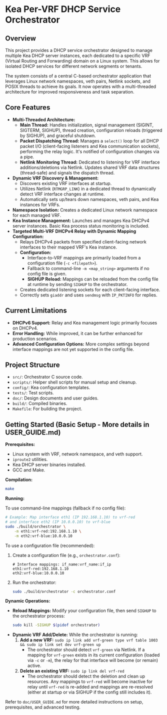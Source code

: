 # Kea Per-VRF DHCP Service Orchestrator

## Overview

This project provides a DHCP service orchestrator designed to manage multiple Kea DHCP server instances, each dedicated to a specific VRF (Virtual Routing and Forwarding) domain on a Linux system. This allows for isolated DHCP services for different network segments or tenants.

The system consists of a central C-based orchestrator application that leverages Linux network namespaces, veth pairs, Netlink sockets, and POSIX threads to achieve its goals. It now operates with a multi-threaded architecture for improved responsiveness and task separation.

## Core Features

*   **Multi-Threaded Architecture:**
    *   **Main Thread:** Handles initialization, signal management (SIGINT, SIGTERM, SIGHUP), thread creation, configuration reloads (triggered by SIGHUP), and graceful shutdown.
    *   **Packet Dispatching Thread:** Manages a `select()` loop for all DHCP packet I/O (client-facing listeners and Kea communication sockets), performing the relay logic. It's notified of configuration changes via a pipe.
    *   **Netlink Monitoring Thread:** Dedicated to listening for VRF interface additions/deletions via Netlink. Updates shared VRF data structures (thread-safe) and signals the dispatch thread.
*   **Dynamic VRF Discovery & Management:**
    *   Discovers existing VRF interfaces at startup.
    *   Utilizes Netlink (`RTMGRP_LINK`) in a dedicated thread to dynamically detect VRF interface changes at runtime.
    *   Automatically sets up/tears down namespaces, veth pairs, and Kea instances for VRFs.
*   **Namespace Isolation:** Creates a dedicated Linux network namespace for each managed VRF.
*   **Kea Instance Management:** Launches and manages Kea DHCPv4 server instances. Basic Kea process status monitoring is included.
*   **Targeted Multi-VRF DHCPv4 Relay with Dynamic Mapping Configuration:**
    *   Relays DHCPv4 packets from specified client-facing network interfaces to their mapped VRF's Kea instance.
    *   **Configuration:**
        *   Interface-to-VRF mappings are primarily loaded from a configuration file (`-c <filepath>`).
        *   Fallback to command-line `-m <map_string>` arguments if no config file is given.
        *   **SIGHUP Reload:** Mappings can be reloaded from the config file at runtime by sending `SIGHUP` to the orchestrator.
    *   Creates dedicated listening sockets for each client-facing interface.
    *   Correctly sets `giaddr` and uses `sendmsg` with `IP_PKTINFO` for replies.

## Current Limitations

*   **DHCPv6 Support:** Relay and Kea management logic primarily focuses on DHCPv4.
*   **Error Handling:** While improved, it can be further enhanced for production scenarios.
*   **Advanced Configuration Options:** More complex settings beyond interface mappings are not yet supported in the config file.

## Project Structure

*   `src/`: Orchestrator C source code.
*   `scripts/`: Helper shell scripts for manual setup and cleanup.
*   `config/`: Kea configuration templates.
*   `tests/`: Test scripts.
*   `doc/`: Design documents and user guides.
*   `build/`: Compiled binaries.
*   `Makefile`: For building the project.

## Getting Started (Basic Setup - More details in USER_GUIDE.md)

**Prerequisites:**
*   Linux system with VRF, network namespace, and veth support.
*   `iproute2` utilities.
*   Kea DHCP server binaries installed.
*   GCC and Make.

**Compilation:**
```bash
make
```

**Running:**

To use command-line mappings (fallback if no config file):
```bash
# Example: Map interface eth1 (IP 192.168.1.10) to vrf-red
# and interface eth2 (IP 10.0.0.10) to vrf-blue
sudo ./build/orchestrator \
    -m eth1:vrf-red:192.168.1.10 \
    -m eth2:vrf-blue:10.0.0.10
```

To use a configuration file (recommended):
1.  Create a configuration file (e.g., `orchestrator.conf`):
    ```
    # Interface mappings: if_name:vrf_name:if_ip
    eth1:vrf-red:192.168.1.10
    eth2:vrf-blue:10.0.0.10
    ```
2.  Run the orchestrator:
    ```bash
    sudo ./build/orchestrator -c orchestrator.conf
    ```

**Dynamic Operations:**

*   **Reload Mappings:** Modify your configuration file, then send `SIGHUP` to the orchestrator process:
    ```bash
    sudo kill -SIGHUP $(pidof orchestrator)
    ```
*   **Dynamic VRF Add/Delete:** While the orchestrator is running:
    1.  **Add a new VRF:** `sudo ip link add vrf-green type vrf table 1003 && sudo ip link set dev vrf-green up`
        *   The orchestrator should detect `vrf-green` via Netlink. If a mapping for `vrf-green` exists in its current configuration (loaded via `-c` or `-m`), the relay for that interface will become (or remain) active.
    2.  **Delete an existing VRF:** `sudo ip link del vrf-red`
        *   The orchestrator should detect the deletion and clean up resources. Any mappings to `vrf-red` will become inactive for relay until `vrf-red` is re-added and mappings are re-resolved (either at startup or via SIGHUP if the config still includes it).

Refer to `doc/USER_GUIDE.md` for more detailed instructions on setup, prerequisites, and advanced testing.

